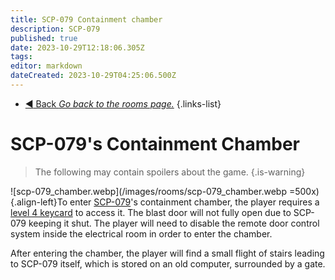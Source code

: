 ```yaml
---
title: SCP-079 Containment chamber
description: SCP-079 
published: true
date: 2023-10-29T12:18:06.305Z
tags: 
editor: markdown
dateCreated: 2023-10-29T04:25:06.500Z
---
```


- [:arrow_backward: Back *Go back to the rooms page.*](/en/game/rooms#zones)
{.links-list}
# SCP-079's Containment Chamber
> The following may contain spoilers about the game.
{.is-warning}

![scp-079_chamber.webp](/images/rooms/scp-079_chamber.webp =500x){.align-left}To enter [SCP-079](/en/game/scps/079)'s containment chamber, the player requires a [level 4 keycard](/en/game/items/Keycards) to access it. The blast door will not fully open due to SCP-079 keeping it shut. The player will need to disable the remote door control system inside the electrical room in order to enter the chamber.

After entering the chamber, the player will find a small flight of stairs leading to SCP-079 itself, which is stored on an old computer, surrounded by a gate.